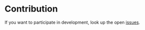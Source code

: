 # Contribution

If you want to participate in development, look up the open [issues](https://github.com/continuous-poker/dealer/issues).